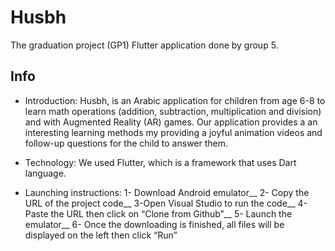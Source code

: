 # Husbh

The graduation project (GP1) Flutter application done by group 5.

## Info

- Introduction:
Husbh, is an Arabic application for children from age 6-8 to learn math operations (addition, subtraction, multiplication and division) and with Augmented Reality (AR) games. Our application provides a an interesting learning methods my providing a joyful animation videos and follow-up questions for the child to answer them.

- Technology:
We used Flutter, which is a framework that uses Dart language.

- Launching instructions:
1- Download Android emulator__
2- Copy the URL of the project code__
3-Open Visual Studio to run the code__
4-Paste the URL then click on “Clone from Github”__
5- Launch the emulator__
6- Once the downloading is finished, all files will be displayed on the left then click “Run”


